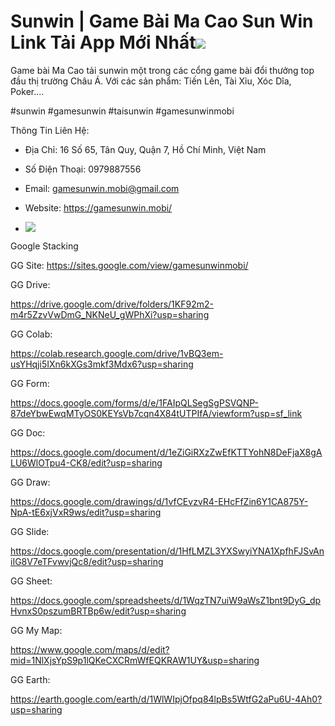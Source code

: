 # Sunwin | Game Bài Ma Cao Sun Win Link Tải App Mới Nhất![](https://s3-ap-northeast-1.amazonaws.com/g0v-hackmd-images/uploads/upload_e0f46cfb62d9b27776acb995662fc424.jpg)
Game bài Ma Cao tải sunwin một trong các cổng game bài đổi thưởng top đầu thị trường Châu Á. Với các sản phẩm: Tiến Lên, Tài Xỉu, Xóc Dĩa, Poker....

#sunwin #gamesunwin #taisunwin #gamesunwinmobi

Thông Tin Liên Hệ:

- Địa Chỉ: 16 Số 65, Tân Quy, Quận 7, Hồ Chí Minh, Việt Nam

- Số Điện Thoại: 0979887556

- Email: gamesunwin.mobi@gmail.com

- Website: https://gamesunwin.mobi/
- ![](https://s3-ap-northeast-1.amazonaws.com/g0v-hackmd-images/uploads/upload_07c27e59407c02e7063e53cea539fbf9.jpg)

Google Stacking

GG Site: https://sites.google.com/view/gamesunwinmobi/

GG Drive:

https://drive.google.com/drive/folders/1KF92m2-m4r5ZzvVwDmG_NKNeU_gWPhXi?usp=sharing

GG Colab:

https://colab.research.google.com/drive/1vBQ3em-usYHqji5IXn6kXGs3mkf3Mdx6?usp=sharing

GG Form:

https://docs.google.com/forms/d/e/1FAIpQLSegSgPSVQNP-87deYbwEwqMTyOS0KEYsVb7cqn4X84tUTPIfA/viewform?usp=sf_link

GG Doc:

https://docs.google.com/document/d/1eZiGiRXzZwEfKTTYohN8DeFjaX8gALU6WlOTpu4-CK8/edit?usp=sharing

GG Draw:

https://docs.google.com/drawings/d/1vfCEvzvR4-EHcFfZin6Y1CA875Y-NpA-tE6xjVxR9ws/edit?usp=sharing

GG Slide:

https://docs.google.com/presentation/d/1HfLMZL3YXSwyiYNA1XpfhFJSvAniIG8V7eTFvwvjQc8/edit?usp=sharing

GG Sheet:

https://docs.google.com/spreadsheets/d/1WqzTN7uiW9aWsZ1bnt9DyG_dpHvnxS0pszumBRTBp6w/edit?usp=sharing

GG My Map:

https://www.google.com/maps/d/edit?mid=1NlXjsYpS9p1lQKeCXCRmWfEQKRAW1UY&usp=sharing

GG Earth:

https://earth.google.com/earth/d/1WlWIpjOfpq84lpBs5WtfG2aPu6U-4Ah0?usp=sharing



